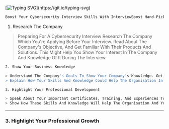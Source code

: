 [![Typing SVG](https://readme-typing-svg.herokuapp.com?font=Goblin+One&color=00FF00&width=600&lines=Interview+Boost;)](https://git.io/typing-svg)

```js
Boost Your Cybersecurity Interview Skills With InterviewBoost Hand-Picked Questions, Real-World Tasks, And Expert Advice
```

1. Research The Company

> Preparing For A Cybersecurity Interview Research The Company Which You're Applying Before Your Interview.
> Read About The Company's Objective, And Get Familiar With Their Products And Solutions.
> This Might Help You Show Your Interest In The Company And Knowledge Of It During The Interview.

```bash
2. Show Your Business Knowledge

> Understand The Company's Goals To Show Your Company's Knowledge. Get Familiar Your Self With The Company's Competitors.
> Explain How Your Skills And Knowledge Could Help The Organisation In Reaching Their Goals.
```
```bash
3. Highlight Your Professional Development

> Speak About Your Important Certificates, Training, And Experiences To Show Your Professional Achievements.
> Show How These Skills And Knowledge Will Help The Organisation And Your Commitment To Further Learning And Growth.

```
------

### 3. Highlight Your Professional Growth
